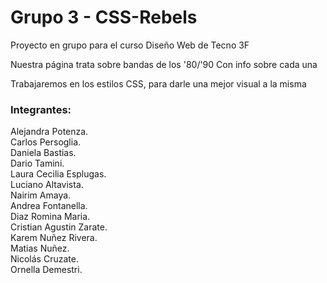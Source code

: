 # Grupo 3 - CSS-Rebels

Proyecto en grupo para el curso Diseño Web de Tecno 3F

Nuestra página trata sobre bandas de los '80/'90 Con info sobre cada una

Trabajaremos en los estilos CSS, para darle una mejor visual a la misma

### Integrantes:

Alejandra Potenza.  
Carlos Persoglia.  
Daniela Bastias.  
Dario Tamini.  
Laura Cecilia Esplugas.  
Luciano Altavista.  
Nairim Amaya.  
Andrea Fontanella.  
Diaz Romina Maria.  
Cristian Agustin Zarate.  
Karem Nuñez Rivera.  
Matias Nuñez.  
Nicolás Cruzate.  
Ornella Demestri.
